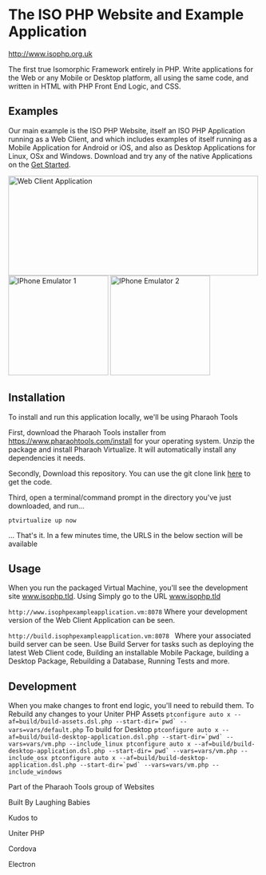 # The ISO PHP Website and Example Application

http://www.isophp.org.uk

The first true Isomorphic Framework entirely in PHP. Write applications for the Web or any Mobile or Desktop platform,
all using the same code, and written in HTML with PHP Front End Logic, and CSS. 


## Examples

Our main example is the ISO PHP Website, itself an ISO PHP Application running as a Web Client, and which includes
examples of itself running as a Mobile Application for Android  or iOS, and also as Desktop Applications for Linux, OSx
and Windows. Download and try any of the native Applications on the [Get Started](http://www.isophp.org.uk/GetStarted).

<img src="http://devcloud.isophp.org.uk/app/ISOPHPExample/Assets/images/example_images/web-client.png" alt="Web Client Application" style="width: 500px; height: 200px;" />
<div style="width:100%">
    <img src="http://devcloud.isophp.org.uk/app/ISOPHPExample/Assets/images/example_images/iphone-emulator-1-small.png" alt="IPhone Emulator 1" style="width: 200px; height: 200px;" />
    <img src="http://devcloud.isophp.org.uk/app/ISOPHPExample/Assets/images/example_images/iphone-emulator-2-small.png" alt="IPhone Emulator 2" style="width: 200px; height: 200px;" />
</div>


## Installation

To install and run this application locally, we'll be using Pharaoh Tools

First, download the Pharaoh Tools installer from https://www.pharaohtools.com/install for your operating system. Unzip
the package and install Pharaoh Virtualize. It will automatically install any dependencies it needs.

Secondly, Download this repository. You can use the git clone link [here](https://source.internal.pharaohtools.com/index.php?control=RepositoryHome&action=show&item=iso_php_example_application)
to get the code.



Third, open a terminal/command prompt in the directory you've just downloaded, and run...

``
ptvirtualize up now
``

... That's it. In a few minutes time, the URLS in the below section will be available


## Usage

When you run the packaged Virtual Machine, you'll see the development site www.isophp.tld.
Using Simply go to the URL www.isophp.tld

``
http://www.isophpexampleapplication.vm:8078
``
Where your development version of the Web Client Application can be seen.


``
http://build.isophpexampleapplication.vm:8078 
``
Where your associated build server can be seen. Use Build Server for tasks such as deploying the latest
Web Client code, Building an installable Mobile Package, building a Desktop Package, Rebuilding a Database,
Running Tests and more.



## Development

When you make changes to front end logic, you'll need to rebuild them. To
Rebuild any changes to your Uniter PHP Assets
``
ptconfigure auto x --af=build/build-assets.dsl.php --start-dir=`pwd` --vars=vars/default.php
``
To build for Desktop
``
ptconfigure auto x --af=build/build-desktop-application.dsl.php --start-dir=`pwd` --vars=vars/vm.php --include_linux
ptconfigure auto x --af=build/build-desktop-application.dsl.php --start-dir=`pwd` --vars=vars/vm.php --include_osx
ptconfigure auto x --af=build/build-desktop-application.dsl.php --start-dir=`pwd` --vars=vars/vm.php --include_windows
``



Part of the Pharaoh Tools group of Websites

Built By Laughing Babies

Kudos to

Uniter PHP

Cordova

Electron

